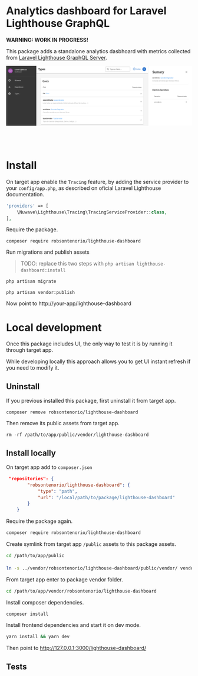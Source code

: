 # Analytics dashboard for Laravel Lighthouse GraphQL

**WARNING: WORK IN PROGRESS!**

This package adds a standalone analytics dasbhoard with metrics collected from  [Laravel Lighthouse GraphQL Server](https://lighthouse-php.com/).

<img src="readme.png">

<br><br>

# Install 

On target app enable the `Tracing` feature, by adding the service provider to your `config/app.php`, as described on oficial Laravel Lighthouse documentation.  

```php
'providers' => [
    \Nuwave\Lighthouse\Tracing\TracingServiceProvider::class,
],
```

Require the package.

```
composer require robsontenorio/lighthouse-dashboard
```
Run migrations and publish assets

> TODO: replace this two steps with `php artisan lighthouse-dashboard:install` 

```
php artisan migrate
```

```
php artisan vendor:publish
```

Now point to http://your-app/lighthouse-dashboard

# Local development

Once this package includes UI, the only way to test it is by running it through target app.

While developing locally this approach allows you to get UI instant refresh if you need to modify it.

## Uninstall  

If you previous installed this package, first uninstall it from target app.

```
composer remove robsontenorio/lighthouse-dashboard
```

Then remove its public assets from target app.

```
rm -rf /path/to/app/public/vendor/lighthouse-dashboard
```

## Install locally

On target app add to `composer.json`

```json
 "repositories": {
        "robsontenorio/lighthouse-dashboard": {
            "type": "path",
            "url": "/local/path/to/package/lighthouse-dashboard"
        }
    }
```

Require the package again.

```sh
composer require robsontenorio/lighthouse-dashboard
```

Create symlink from target app `/public` assets to this package assets.

```sh
cd /path/to/app/public

ln -s ../vendor/robsontenorio/lighthouse-dashboard/public/vendor/ vendor
```

From target app enter to package vendor folder.

```sh
cd /path/to/app/vendor/robsontenorio/lighthouse-dashboard
```

Install composer dependencies.

```sh
composer install
```

Install frontend dependencies and start it on dev mode.

```sh
yarn install && yarn dev
```

Then point to http://127.0.0.1:3000/lighthouse-dashboard/

## Tests